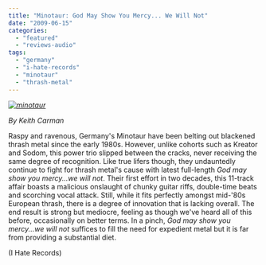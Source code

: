 ```yaml
---
title: "Minotaur: God May Show You Mercy... We Will Not"
date: "2009-06-15"
categories: 
  - "featured"
  - "reviews-audio"
tags: 
  - "germany"
  - "i-hate-records"
  - "minotaur"
  - "thrash-metal"
---
```


_[![minotaur](http://www.hellbound.ca/wp-content/uploads/2009/06/minotaur-300x299.jpg "minotaur")](http://www.hellbound.ca/wp-content/uploads/2009/06/minotaur.jpg)_

_By Keith Carman_

Raspy and ravenous, Germany's Minotaur have been belting out blackened thrash metal since the early 1980s. However, unlike cohorts such as Kreator and Sodom, this power trio slipped between the cracks, never receiving the same degree of recognition. Like true lifers though, they undauntedly continue to fight for thrash metal's cause with latest full-length _God may show you mercy...we will not_. Their first effort in two decades, this 11-track affair boasts a malicious onslaught of chunky guitar riffs, double-time beats and scorching vocal attack. Still, while it fits perfectly amongst mid-'80s European thrash, there is a degree of innovation that is lacking overall. The end result is strong but mediocre, feeling as though we've heard all of this before, occasionally on better terms. In a pinch, _God may show you mercy...we will not_ suffices to fill the need for expedient metal but it is far from providing a substantial diet.

(I Hate Records)
